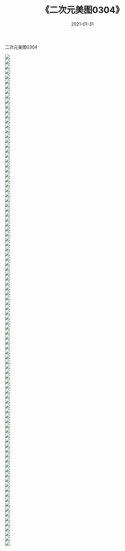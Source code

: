 ﻿---
layout: post
title:  《二次元美图0304》
date:   2021-01-31
img: http://imgx.orgx.ga/二次元/2021/二次元美图0304/000.jpg
categories: [美女, 清纯, 唯美]
---

二次元美图0304

 ![](http://imgx.orgx.ga/二次元/2021/二次元美图0304/001.jpg) <br>![](http://imgx.orgx.ga/二次元/2021/二次元美图0304/002.jpg) <br>![](http://imgx.orgx.ga/二次元/2021/二次元美图0304/003.jpg) <br>![](http://imgx.orgx.ga/二次元/2021/二次元美图0304/004.jpg) <br>![](http://imgx.orgx.ga/二次元/2021/二次元美图0304/005.jpg) <br>![](http://imgx.orgx.ga/二次元/2021/二次元美图0304/006.jpg) <br>![](http://imgx.orgx.ga/二次元/2021/二次元美图0304/007.jpg) <br>![](http://imgx.orgx.ga/二次元/2021/二次元美图0304/008.jpg) <br>![](http://imgx.orgx.ga/二次元/2021/二次元美图0304/009.jpg) <br>![](http://imgx.orgx.ga/二次元/2021/二次元美图0304/010.jpg) <br>![](http://imgx.orgx.ga/二次元/2021/二次元美图0304/011.jpg) <br>![](http://imgx.orgx.ga/二次元/2021/二次元美图0304/012.jpg) <br>![](http://imgx.orgx.ga/二次元/2021/二次元美图0304/013.jpg) <br>![](http://imgx.orgx.ga/二次元/2021/二次元美图0304/014.jpg) <br>![](http://imgx.orgx.ga/二次元/2021/二次元美图0304/015.jpg) <br>![](http://imgx.orgx.ga/二次元/2021/二次元美图0304/016.jpg) <br>![](http://imgx.orgx.ga/二次元/2021/二次元美图0304/017.jpg) <br>![](http://imgx.orgx.ga/二次元/2021/二次元美图0304/018.jpg) <br>![](http://imgx.orgx.ga/二次元/2021/二次元美图0304/019.jpg) <br>![](http://imgx.orgx.ga/二次元/2021/二次元美图0304/020.jpg) <br>![](http://imgx.orgx.ga/二次元/2021/二次元美图0304/021.jpg) <br>![](http://imgx.orgx.ga/二次元/2021/二次元美图0304/022.jpg) <br>![](http://imgx.orgx.ga/二次元/2021/二次元美图0304/023.jpg) <br>![](http://imgx.orgx.ga/二次元/2021/二次元美图0304/024.jpg) <br>![](http://imgx.orgx.ga/二次元/2021/二次元美图0304/025.jpg) <br>![](http://imgx.orgx.ga/二次元/2021/二次元美图0304/026.jpg) <br>![](http://imgx.orgx.ga/二次元/2021/二次元美图0304/027.jpg) <br>![](http://imgx.orgx.ga/二次元/2021/二次元美图0304/028.jpg) <br>![](http://imgx.orgx.ga/二次元/2021/二次元美图0304/029.jpg) <br>![](http://imgx.orgx.ga/二次元/2021/二次元美图0304/030.jpg) <br>![](http://imgx.orgx.ga/二次元/2021/二次元美图0304/031.jpg) <br>![](http://imgx.orgx.ga/二次元/2021/二次元美图0304/032.jpg) <br>![](http://imgx.orgx.ga/二次元/2021/二次元美图0304/033.jpg) <br>![](http://imgx.orgx.ga/二次元/2021/二次元美图0304/034.jpg) <br>![](http://imgx.orgx.ga/二次元/2021/二次元美图0304/035.jpg) <br>![](http://imgx.orgx.ga/二次元/2021/二次元美图0304/036.jpg) <br>![](http://imgx.orgx.ga/二次元/2021/二次元美图0304/037.jpg) <br>![](http://imgx.orgx.ga/二次元/2021/二次元美图0304/038.jpg) <br>![](http://imgx.orgx.ga/二次元/2021/二次元美图0304/039.jpg) <br>![](http://imgx.orgx.ga/二次元/2021/二次元美图0304/040.jpg) <br>![](http://imgx.orgx.ga/二次元/2021/二次元美图0304/041.jpg) <br>![](http://imgx.orgx.ga/二次元/2021/二次元美图0304/042.jpg) <br>![](http://imgx.orgx.ga/二次元/2021/二次元美图0304/043.jpg) <br>![](http://imgx.orgx.ga/二次元/2021/二次元美图0304/044.jpg) <br>![](http://imgx.orgx.ga/二次元/2021/二次元美图0304/045.jpg) <br>![](http://imgx.orgx.ga/二次元/2021/二次元美图0304/046.jpg) <br>![](http://imgx.orgx.ga/二次元/2021/二次元美图0304/047.jpg) <br>![](http://imgx.orgx.ga/二次元/2021/二次元美图0304/048.jpg) <br>![](http://imgx.orgx.ga/二次元/2021/二次元美图0304/049.jpg) <br>![](http://imgx.orgx.ga/二次元/2021/二次元美图0304/050.jpg) <br>![](http://imgx.orgx.ga/二次元/2021/二次元美图0304/051.jpg) <br>![](http://imgx.orgx.ga/二次元/2021/二次元美图0304/052.jpg) <br>![](http://imgx.orgx.ga/二次元/2021/二次元美图0304/053.jpg) <br>![](http://imgx.orgx.ga/二次元/2021/二次元美图0304/054.jpg) <br>![](http://imgx.orgx.ga/二次元/2021/二次元美图0304/055.jpg) <br>![](http://imgx.orgx.ga/二次元/2021/二次元美图0304/056.jpg) <br>![](http://imgx.orgx.ga/二次元/2021/二次元美图0304/057.jpg) <br>![](http://imgx.orgx.ga/二次元/2021/二次元美图0304/058.jpg) <br>![](http://imgx.orgx.ga/二次元/2021/二次元美图0304/059.jpg) <br>![](http://imgx.orgx.ga/二次元/2021/二次元美图0304/060.jpg) <br>![](http://imgx.orgx.ga/二次元/2021/二次元美图0304/061.jpg) <br>![](http://imgx.orgx.ga/二次元/2021/二次元美图0304/062.jpg) <br>![](http://imgx.orgx.ga/二次元/2021/二次元美图0304/063.jpg) <br>![](http://imgx.orgx.ga/二次元/2021/二次元美图0304/064.jpg) <br>![](http://imgx.orgx.ga/二次元/2021/二次元美图0304/065.jpg) <br>![](http://imgx.orgx.ga/二次元/2021/二次元美图0304/066.jpg) <br>![](http://imgx.orgx.ga/二次元/2021/二次元美图0304/067.jpg) <br>![](http://imgx.orgx.ga/二次元/2021/二次元美图0304/068.jpg) <br>![](http://imgx.orgx.ga/二次元/2021/二次元美图0304/069.jpg) <br>![](http://imgx.orgx.ga/二次元/2021/二次元美图0304/070.jpg) <br>![](http://imgx.orgx.ga/二次元/2021/二次元美图0304/071.jpg) <br>![](http://imgx.orgx.ga/二次元/2021/二次元美图0304/072.jpg) <br>![](http://imgx.orgx.ga/二次元/2021/二次元美图0304/073.jpg) <br>![](http://imgx.orgx.ga/二次元/2021/二次元美图0304/074.jpg) <br>![](http://imgx.orgx.ga/二次元/2021/二次元美图0304/075.jpg) <br>![](http://imgx.orgx.ga/二次元/2021/二次元美图0304/076.jpg) <br>![](http://imgx.orgx.ga/二次元/2021/二次元美图0304/077.jpg) <br>![](http://imgx.orgx.ga/二次元/2021/二次元美图0304/078.jpg) <br>![](http://imgx.orgx.ga/二次元/2021/二次元美图0304/079.jpg) <br>![](http://imgx.orgx.ga/二次元/2021/二次元美图0304/080.jpg) <br>![](http://imgx.orgx.ga/二次元/2021/二次元美图0304/081.jpg) <br>![](http://imgx.orgx.ga/二次元/2021/二次元美图0304/082.jpg) <br>![](http://imgx.orgx.ga/二次元/2021/二次元美图0304/083.jpg) <br>![](http://imgx.orgx.ga/二次元/2021/二次元美图0304/084.jpg) <br>![](http://imgx.orgx.ga/二次元/2021/二次元美图0304/085.jpg) <br>![](http://imgx.orgx.ga/二次元/2021/二次元美图0304/086.jpg) <br>![](http://imgx.orgx.ga/二次元/2021/二次元美图0304/087.jpg) <br>![](http://imgx.orgx.ga/二次元/2021/二次元美图0304/088.jpg) <br>![](http://imgx.orgx.ga/二次元/2021/二次元美图0304/089.jpg) <br>![](http://imgx.orgx.ga/二次元/2021/二次元美图0304/090.jpg) <br>![](http://imgx.orgx.ga/二次元/2021/二次元美图0304/091.jpg) <br>![](http://imgx.orgx.ga/二次元/2021/二次元美图0304/092.jpg) <br>![](http://imgx.orgx.ga/二次元/2021/二次元美图0304/093.jpg) <br>![](http://imgx.orgx.ga/二次元/2021/二次元美图0304/094.jpg) <br>![](http://imgx.orgx.ga/二次元/2021/二次元美图0304/095.jpg) <br>![](http://imgx.orgx.ga/二次元/2021/二次元美图0304/096.jpg) <br>![](http://imgx.orgx.ga/二次元/2021/二次元美图0304/097.jpg) <br>![](http://imgx.orgx.ga/二次元/2021/二次元美图0304/098.jpg) <br>![](http://imgx.orgx.ga/二次元/2021/二次元美图0304/099.jpg) <br>![](http://imgx.orgx.ga/二次元/2021/二次元美图0304/100.jpg) <br>